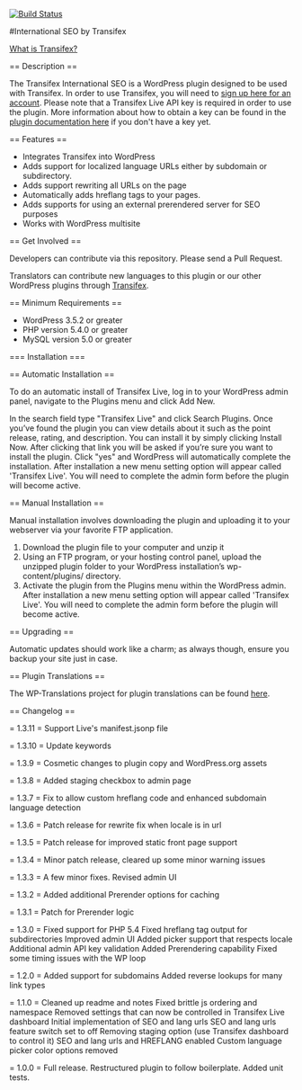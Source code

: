 [![Build Status](https://travis-ci.org/transifex/transifex-live-wordpress.svg?branch=devel)](https://travis-ci.org/transifex/transifex-live-wordpress)

#International SEO by Transifex


[What is Transifex?](https://www.transifex.com/product/?utm_source=github&utm_medium=web&utm_campaign=tx-live-wp-plugin)



== Description ==

The Transifex International SEO is a WordPress plugin designed to be used with Transifex.  In order to use Transifex, you will need to [sign up here for an account](https://www.transifex.com/signup/?utm_source=github&utm_medium=web&utm_campaign=tx-live-wp-plugin). Please note that a Transifex Live API key is required in order to use the plugin.  More information about how to obtain a key can be found in the [plugin documentation here](http://docs.transifex.com/integrations/wordpress/#getting-your-transifex-live-api-key/?utm_source=github&utm_medium=web&utm_campaign=tx-live-wp-plugin) if you don't have a key yet.  

== Features ==

* Integrates Transifex into WordPress
* Adds support for localized language URLs either by subdomain or subdirectory.
* Adds support rewriting all URLs on the page
* Automatically adds hreflang tags to your pages.
* Adds supports for using an external prerendered server for SEO purposes
* Works with WordPress multisite

== Get Involved ==

Developers can contribute via this repository. Please send a Pull Request.

Translators can contribute new languages to this plugin or our other WordPress plugins through [Transifex](https://www.transifex.com/projects/p/transifex-live/).

== Minimum Requirements ==

* WordPress 3.5.2 or greater
* PHP version 5.4.0 or greater
* MySQL version 5.0 or greater

=== Installation ===

== Automatic Installation ==

To do an automatic install of Transifex Live, log in to your WordPress admin panel, navigate to the Plugins menu and click Add New.

In the search field type "Transifex Live" and click Search Plugins. Once you’ve found the plugin you can view details about it such as the point release, rating, and description. You can install it by simply clicking Install Now. After clicking that link you will be asked if you’re sure you want to install the plugin. Click "yes" and WordPress will automatically complete the installation.
After installation a new menu setting option will appear called 'Transifex Live'.  You will need to complete the admin form before the plugin will become active.

== Manual Installation ==

Manual installation involves downloading the plugin and uploading it to your webserver via your favorite FTP application.

1. Download the plugin file to your computer and unzip it
2. Using an FTP program, or your hosting control panel, upload the unzipped plugin folder to your WordPress installation’s wp-content/plugins/ directory.
3. Activate the plugin from the Plugins menu within the WordPress admin.
After installation a new menu setting option will appear called 'Transifex Live'.  You will need to complete the admin form before the plugin will become active.

== Upgrading ==

Automatic updates should work like a charm; as always though, ensure you backup your site just in case.

== Plugin Translations ==

The WP-Translations project for plugin translations can be found [here](https://www.transifex.com/wp-translations/transifex-live/transifex-live/).

== Changelog ==

= 1.3.11 =
Support Live's manifest.jsonp file

= 1.3.10 =
Update keywords

= 1.3.9 =
Cosmetic changes to plugin copy and WordPress.org assets

= 1.3.8 =
Added staging checkbox to admin page

= 1.3.7 =
Fix to allow custom hreflang code and enhanced subdomain language detection

= 1.3.6 =
Patch release for rewrite fix when locale is in url

= 1.3.5 =
Patch release for improved static front page support

= 1.3.4 =
Minor patch release, cleared up some minor warning issues

= 1.3.3 =
A few minor fixes.  Revised admin UI

= 1.3.2 =
Added additional Prerender options for caching

= 1.3.1 =
Patch for Prerender logic

= 1.3.0 =
Fixed support for PHP 5.4
Fixed hreflang tag output for subdirectories
Improved admin UI
Added picker support that respects locale
Additional admin API key validation
Added Prerendering capability
Fixed some timing issues with the WP loop

= 1.2.0 =
Added support for subdomains
Added reverse lookups for many link types

= 1.1.0 =
Cleaned up readme and notes
Fixed brittle js ordering and namespace
Removed settings that can now be controlled in Transifex Live dashboard
Initial implementation of SEO and lang urls
SEO and lang urls feature switch set to off
Removing staging option (use Transifex dashboard to control it)
SEO and lang urls and HREFLANG enabled
Custom language picker color options removed

= 1.0.0 =
Full release.  Restructured plugin to follow boilerplate.  Added unit tests.
